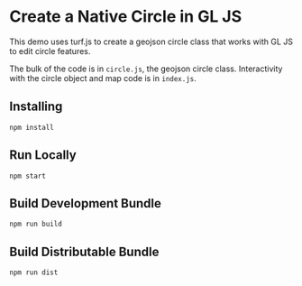# Create a Native Circle in GL JS

This demo uses turf.js to create a geojson circle class that works with GL JS to edit
circle features.

The bulk of the code is in `circle.js`, the geojson circle class.  Interactivity with
the circle object and map code is in `index.js`.


## Installing

`npm install`


## Run Locally

`npm start`


## Build Development Bundle 

`npm run build`


## Build Distributable Bundle

`npm run dist`


